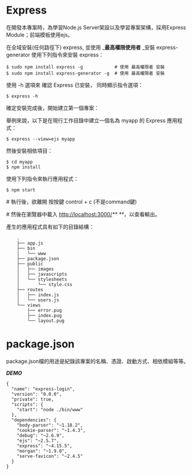 # Express

在開發本專案時，為學習Node.js Server架設以及學習專案架構，採用Express Module；前端模板使用ejs。

在全域安裝\(任何路徑下\) express, 並使用 _**最高權限使用者** _安裝 express-generator 使用下列指令來安裝 express：

```
$ sudo npm install express -g            # 使用 最高權限者 安裝
$ sudo npm install express-generator -g  # 使用 最高權限者 安裝
```

使用 -h 選項來 確認 Express 已安裝， 同時顯示指令選項：

```
$ express -h
```

確定安裝完成後，開始建立第一個專案：

舉例來說，以下是在現行工作目錄中建立一個名為 myapp 的 Express 應用程式：

```
$ express --view=ejs myapp
```

然後安裝相依項目：

```
$ cd myapp 
$ npm install
```

使用下列指令來執行應用程式：

```
$ npm start
```

\# 執行後，欲離開 按按鍵 control + c \(不是command鍵\)

\# 然後在瀏覽器中載入 [http://localhost:3000/](http://localhost:3000/)_** **_，以查看輸出。

產生的應用程式具有如下的目錄結構：

```
    .
    ├── app.js
    ├── bin
    │   └── www
    ├── package.json
    ├── public
    │   ├── images
    │   ├── javascripts
    │   └── stylesheets
    │       └── style.css
    ├── routes
    │   ├── index.js
    │   └── users.js
    └── views
        ├── error.pug
        ├── index.pug
        └── layout.pug
```

# package.json

package.json檔的用途是紀錄該專案的名稱、憑證、啟動方式、相依模組等等。

_**DEMO**_

```
{
  "name": "express-login",
  "version": "0.0.0",
  "private": true,
  "scripts": {
    "start": "node ./bin/www"
  },
  "dependencies": {
    "body-parser": "~1.18.2",
    "cookie-parser": "~1.4.3",
    "debug": "~2.6.9",
    "ejs": "~2.5.7",
    "express": "~4.15.5",
    "morgan": "~1.9.0",
    "serve-favicon": "~2.4.5"
  }
}
```



